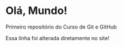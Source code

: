 # Olá, Mundo!
 Primeiro repositório do Curso de Git e GitHub

Essa linha foi alterada diretamente no site!
